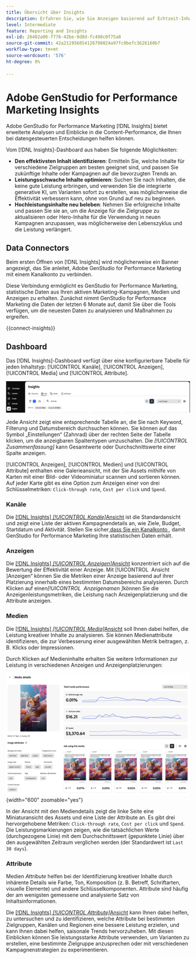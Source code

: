 ```yaml
---
title: Übersicht über Insights
description: Erfahren Sie, wie Sie Anzeigen basierend auf Echtzeit-Inhaltsleistungsmetriken optimieren können.
level: Intermediate
feature: Reporting and Insights
exl-id: 26402a06-f776-42be-9d8d-fc498c0f75a8
source-git-commit: 42a211956854126798024a97fc0befc3626160b7
workflow-type: tm+mt
source-wordcount: '576'
ht-degree: 0%

---
```


# Adobe GenStudio for Performance Marketing Insights

Adobe GenStudio for Performance Marketing [!DNL Insights] bietet erweiterte Analysen und Einblicke in die Content-Performance, die Ihnen bei datengesteuerten Entscheidungen helfen können.

Vom [!DNL Insights]-Dashboard aus haben Sie folgende Möglichkeiten:

- **Den effektivsten Inhalt identifizieren**: Ermitteln Sie, welche Inhalte für verschiedene Zielgruppen am besten geeignet sind, und passen Sie zukünftige Inhalte oder Kampagnen auf die bevorzugten Trends an.
- **Leistungsschwache Inhalte optimieren**: Suchen Sie nach Inhalten, die keine gute Leistung erbringen, und verwenden Sie die integrierte generative KI, um Varianten sofort zu erstellen, was möglicherweise die Effektivität verbessern kann, ohne von Grund auf neu zu beginnen.
- **Hochleistungsinhalte neu beleben**: Nehmen Sie erfolgreiche Inhalte und passen Sie sie an, um die Anzeige für die Zielgruppe zu aktualisieren oder Hero-Inhalte für die Verwendung in neuen Kampagnen anzupassen, was möglicherweise den Lebenszyklus und die Leistung verlängert.

## Data Connectors

Beim ersten Öffnen von [!DNL Insights] wird möglicherweise ein Banner angezeigt, das Sie anleitet, Adobe GenStudio for Performance Marketing mit einem Kanalkonto zu verbinden.

Diese Verbindung ermöglicht es GenStudio for Performance Marketing, statistische Daten aus Ihren aktiven Marketing-Kampagnen, Medien und Anzeigen zu erhalten. Zunächst nimmt GenStudio for Performance Marketing die Daten der letzten 6 Monate auf, damit Sie über die Tools verfügen, um die neuesten Daten zu analysieren und Maßnahmen zu ergreifen.

{{connect-insights}}

## Dashboard

Das [!DNL Insights]-Dashboard verfügt über eine konfigurierbare Tabelle für jeden Inhaltstyp: [!UICONTROL Kanäle], [!UICONTROL Anzeigen], [!UICONTROL Media] und [!UICONTROL Attribute].

![[!DNL Insights] Dashboard](/help/assets/insights-dashboard.png)

Jede Ansicht zeigt eine entsprechende Tabelle an, die Sie nach Keyword, Filterung und Datumsbereich durchsuchen können. Sie können auf das Symbol „Einstellungen“ (Zahnrad) über der rechten Seite der Tabelle klicken, um die anzeigbaren Spaltentypen umzuschalten. Die _[!UICONTROL Zusammenfassung]_ kann Gesamtwerte oder Durchschnittswerte einer Spalte anzeigen.

[!UICONTROL Anzeigen], [!UICONTROL Medien] und [!UICONTROL Attribute] enthalten eine Galerieansicht, mit der Sie Assets mithilfe von Karten mit einer Bild- oder Videominiatur scannen und sortieren können. Auf jeder Karte gibt es eine Option zum Anzeigen einer von drei Schlüsselmetriken: `Click-through rate`, `Cost per click` und `Spend`.

### Kanäle

Die [[!DNL Insights] _[!UICONTROL Kanäle &#x200B;]_&#x200B;Ansicht](channels.md) ist die Standardansicht und zeigt eine Liste der aktiven Kampagnendetails an, wie Ziele, Budget, Startdatum und Aktivität. Stellen Sie sicher[&#x200B; dass Sie ein Kanalkonto &#x200B;](/help/user-guide/connectors/connect-channel.md), damit GenStudio for Performance Marketing Ihre statistischen Daten erhält.

### Anzeigen

Die [[!DNL Insights] _[!UICONTROL Anzeigen &#x200B;]_&#x200B;Ansicht](ads.md) konzentriert sich auf die Bewertung der Effektivität einer Anzeige. Mit [!UICONTROL &#x200B; Ansicht &#x200B;]Anzeigen“ können Sie die Metriken einer Anzeige basierend auf ihrer Platzierung innerhalb eines bestimmten Datumsbereichs analysieren. Durch Klicken auf einen&#x200B;_[!UICONTROL &#x200B; Anzeigenamen &#x200B;]_&#x200B;können Sie die Anzeigenleistungsmetriken, die Leistung nach Anzeigenplatzierung und die Attribute anzeigen.

### Medien

Die [[!DNL Insights] _[!UICONTROL Media &#x200B;]_&#x200B;Ansicht](media.md) soll Ihnen dabei helfen, die Leistung kreativer Inhalte zu analysieren. Sie können Medienattribute identifizieren, die zur Verbesserung einer ausgewählten Metrik beitragen, z. B. Klicks oder Impressionen.

Durch Klicken auf Medieninhalte erhalten Sie weitere Informationen zur Leistung in verschiedenen Anzeigen und Anzeigenplatzierungen:

![Mediendetails](/help/assets/insights-media-details.png){width="600" zoomable="yes"}

In der Ansicht mit den Mediendetails zeigt die linke Seite eine Miniaturansicht des Assets und eine Liste der Attribute an. Es gibt drei hervorgehobene Metriken: `Click-through rate`, `Cost per click` und `Spend`. Die Leistungsmarkierungen zeigen, wie die tatsächlichen Werte (durchgezogene Linie) mit dem Durchschnittswert (gepunktete Linie) über den ausgewählten Zeitraum verglichen werden (der Standardwert ist `Last 30 days`).

### Attribute

Medien _Attribute_ helfen bei der Identifizierung kreativer Inhalte durch inhärente Details wie Farbe, Ton, Komposition (z. B. Betreff, Schriftarten, visuelle Elemente) und andere Schlüsselkomponenten. Attribute sind häufig der am wenigsten gemessene und analysierte Satz von Inhaltsinformationen.

Die [[!DNL Insights] _[!UICONTROL Attribute &#x200B;]_&#x200B;Ansicht](attributes.md) kann Ihnen dabei helfen, zu untersuchen und zu identifizieren, welche Attribute bei bestimmten Zielgruppen, Kanälen und Regionen eine bessere Leistung erzielen, und kann Ihnen dabei helfen, saisonale Trends hervorzuheben. Mit diesen Einblicken können Sie leistungsstarke Attribute verwenden, um Varianten zu erstellen, eine bestimmte Zielgruppe anzusprechen oder mit verschiedenen Kampagnenstrategien zu experimentieren.
